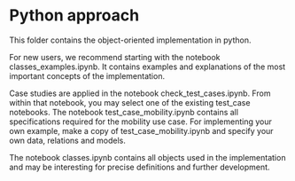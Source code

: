 # Python approach
This folder contains the object-oriented implementation in python. 

For new users, we recommend starting with the notebook classes_examples.ipynb. It contains examples and explanations of the most important concepts of the implementation. 

Case studies are applied in the notebook check_test_cases.ipynb. From within that notebook, you may select one of the existing test_case notebooks. The notebook test_case_mobility.ipynb contains all specifications required for the mobility use case. For implementing your own example, make a copy of test_case_mobility.ipynb and specify your own data, relations and models.

The notebook classes.ipynb contains all objects used in the implementation and may be interesting for precise definitions and further development.

